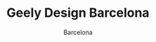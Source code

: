---
layout: gallery
lang: en
title: Geely Design Barcelona
permalink: /geely-design-barcelona/

subtitle: Barcelona

standard:
  title: Geely Design Barcelona
  text: The fast development of our Gothenburg studio happened together with the launch of Lynk & Co. A new brand that is tailored to young, urban, tech-savvy customers. Today we are more than 200 people who work with coming LYNK & CO products.

portfolio: [
  {
    type: image,
    image: gallery/barcelona/gallery_barcelona_01.jpg
  },
  {
    type: image,
    image: gallery/barcelona/gallery_barcelona_02.jpg
  },
  {
    type: quote,
    text: We prefer to see competition between ideas rather than people,
  name: Andreas Nilsson, SVP Geely Design Sweden 
  },
  {
    type: image,
    image: gallery/barcelona/gallery_barcelona_03.jpg
  },
  {
    type: image,
    image: gallery/barcelona/gallery_barcelona_04.jpg
  },
  {
    type: quote,
    text: We prefer to see competition between ideas rather than people,
  name: Andreas Nilsson, SVP Geely Design Sweden 
  },
  {
    type: image,
    image: gallery/barcelona/gallery_barcelona_05.jpg
  }
]
---